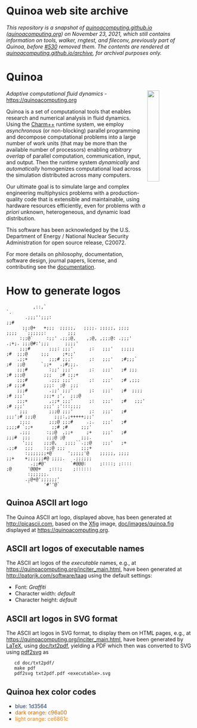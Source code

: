 # Quinoa web site archive

_This repository is a snapshot of [quinoacomputing.github.io](https://quinoacomputing.github.io) ([quinoacomputing.org](https://quinoacomputing.org)) on November 23, 2021, which still contains information on tools, _walker_, _rngtest_, and _fileconv_, previously part of Quinoa, before [#530](https://github.com/quinoacomputing/quinoa/pull/530) removed them. The contents are rendered at [quinoacomputing.github.io/archive](https://quinoacomputing.github.io/archive), for archival purposes only._

# Quinoa

<img src="https://quinoacomputing.github.io/archive/quinoa.svg" align="right" width="25%" background=transparent>

_Adaptive computational fluid dynamics_ - https://quinoacomputing.org

Quinoa is a set of computational tools that enables research and numerical
analysis in fluid dynamics. Using the [Charm++](http://charmplusplus.org)
runtime system, we employ _asynchronous_ (or non-blocking) parallel programming
and decompose computational problems into a large number of work units (that may
be more than the available number of processors) enabling _arbitrary
overlap_ of parallel computation, communication, input, and output. Then the
runtime system _dynamically_ and _automatically_ homogenizes computational load
across the simulation distributed across many computers.

Our ultimate goal is to simulate large and complex engineering multiphysics
problems with a production-quality code that is extensible and maintainable,
using hardware resources efficiently, even for problems with _a priori_
unknown, heterogeneous, and dynamic load distribution.

This software has been acknowledged by the U.S. Department of Energy / National
Nuclear Security Administration for open source release, C20072.

For more details on philosophy, documentation, software design, journal papers,
license, and contributing see the [documentation](https://quinoacomputing.org).

# How to generate logos

              ,::,`                                                            `.        
           .;;;'';;;:                                                          ;;#       
          ;;;@+   +;;;  ;;;;;,   ;;;;. ;;;;;, ;;;;      ;;;;   `;;;;;;:        ;;;       
         :;;@`     :;;' .;;;@,    ,;@, ,;;;@: .;;;'     .;+;. ;;;@#:';;;      ;;;;'      
         ;;;#       ;;;: ;;;'      ;:   ;;;'   ;;;;;     ;#  ;;;@     ;;;     ;+;;'      
        .;;+        ;;;# ;;;'      ;:   ;;;'   ;#;;;`    ;#  ;;@      `;;+   .;#;;;.     
        ;;;#        :;;' ;;;'      ;:   ;;;'   ;# ;;;    ;# ;;;@       ;;;   ;# ;;;+     
        ;;;#        .;;; ;;;'      ;:   ;;;'   ;# ,;;;   ;# ;;;#       ;;;:  ;@  ;;;     
        ;;;#        .;;' ;;;'      ;:   ;;;'   ;#  ;;;;  ;# ;;;'       ;;;+ ;',  ;;;@    
        ;;;+        ,;;+ ;;;'      ;:   ;;;'   ;#   ;;;' ;# ;;;'       ;;;' ;':::;;;;    
        `;;;        ;;;@ ;;;'      ;:   ;;;'   ;#    ;;;';# ;;;@       ;;;:,;+++++;;;'   
         ;;;;       ;;;@ ;;;#     .;.   ;;;'   ;#     ;;;;# `;;+       ;;# ;#     ;;;'   
         .;;;      :;;@  ,;;+     ;+    ;;;'   ;#      ;;;#  ;;;      ;;;@ ;@      ;;;.  
          ';;;    ;;;@,   ;;;;``.;;@    ;;;'   ;+      .;;#   ;;;    :;;@ ;;;      ;;;+  
           :;;;;;;;+@`     ';;;;;'@    ;;;;;, ;;;;      ;;+    +;;;;;;#@ ;;;;.   .;;;;;; 
             .;;#@'         `#@@@:     ;::::; ;::::      ;@      '@@@+   ;:::;    ;::::::
            :;;;;;;.                                                                     
           .;@+@';;;;;;'                                                                 
            `     '#''@`                                                                 

## Quinoa ASCII art logo

The Quinoa ASCII art logo, displayed above, has been generated at
http://picascii.com, based on the [Xfig](http://mcj.sourceforge.net/) image,
[doc/images/quinoa.fig](https://github.com/quinoacomputing/quinoa/blob/master/doc/images/quinoa.fig)
displayed at https://quinoacomputing.org.

## ASCII art logos of executable names

The ASCII art logos of the _executable_ names, e.g., at
https://quinoacomputing.org/inciter_main.html, have been generated at
http://patorjk.com/software/taag using the default settings:

   - Font: _Graffiti_
   - Character width: _default_
   - Character height: _default_

## ASCII art logos in SVG format

The ASCII art logos in SVG format, to display them on HTML pages, e.g., at
https://quinoacomputing.org/inciter_main.html, have been generated by
[LaTeX](https://www.latex-project.org/), using
[doc/txt2pdf](https://github.com/quinoacomputing/quinoa/tree/master/doc/txt2pdf),
yielding a PDF which then was converted to SVG using
[pdf2svg](http://www.cityinthesky.co.uk/opensource/pdf2svg/) as

       cd doc/txt2pdf/
       make pdf
       pdf2svg txt2pdf.pdf <executable>.svg

## Quinoa hex color codes

   - <span style="color:#1d3564">blue: 1d3564</span>
   - <span style="color:#c96a00">dark orange: c96a00</span>
   - <span style="color:#e6851c">light orange: ce6861c</span>
